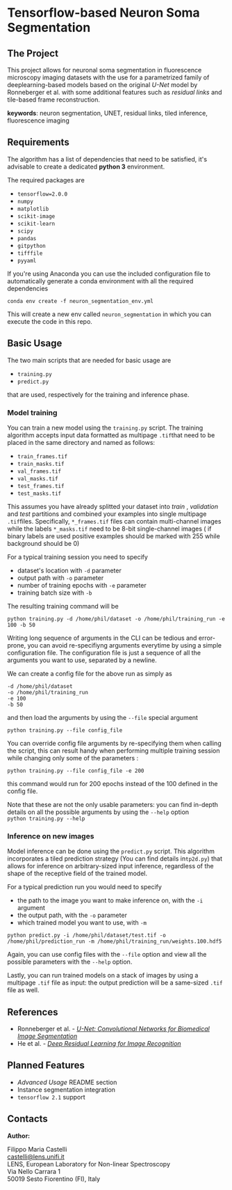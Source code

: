 ﻿# Tensorflow-based Neuron Soma Segmentation
## The Project
This project allows for neuronal soma segmentation in fluorescence microscopy imaging datasets with the use for a parametrized family of deeplearning-based models based on the original *U-Net* model by Ronneberger et al. with some additional features such as *residual links* and tile-based frame reconstruction.

**keywords**: neuron segmentation, UNET, residual links, tiled inference, fluorescence imaging

## Requirements
The algorithm has a list of dependencies that need to be satisfied, it's advisable to create a dedicated **python 3** environment.

The required packages are
- `tensorflow=2.0.0`
- `numpy`
- `matplotlib`
- `scikit-image`
- `scikit-learn`
- `scipy`
- `pandas`
- `gitpython`
- `tifffile`
- `pyyaml`

If you're using Anaconda you can use the included configuration file to automatically generate a  conda environment with all the required dependencies

`conda env create -f neuron_segmentation_env.yml`

This will create a new env called `neuron_segmentation` in which you can execute the code in this repo.

## Basic Usage
The two main scripts that are needed for basic usage are
- `training.py`
- `predict.py`

that are used, respectively for the training and inference phase.

### Model training
 You can train a new model using the `training.py` script.
 The training algorithm accepts input data formatted as multipage `.tif`that need to be placed in the same directory and named as follows:
 - `train_frames.tif`
 - `train_masks.tif`
 - `val_frames.tif`
 - `val_masks.tif`
 - `test_frames.tif`
 - `test_masks.tif`
 
  This assumes you have already splitted your dataset into *train* , *validation* and *test* partitions and combined your examples into single multipage `.tif`files.
  Specifically, `*_frames.tif` files can contain multi-channel images while the labels `*_masks.tif` need to be 8-bit single-channel images ( if binary labels are used positive examples should be marked with 255 while background should be 0)

For a typical training session you need to specify 
- dataset's location with `-d` parameter
- output path with `-o` parameter 
- number of training epochs with `-e` parameter
- training batch size with `-b`

 The resulting training command will be
 
`python training.py -d /home/phil/dataset -o /home/phil/training_run -e 100 -b 50`

Writing long sequence of arguments in the CLI can be tedious and error-prone, you can avoid re-specifiyng arguments everytime by using a simple configuration file.
The configuration file is just a sequence of all the arguments you want to use, separated by a newline.

We can create a config file for the above run as simply as
```
-d /home/phil/dataset
-o /home/phil/training_run
-e 100
-b 50
```
and then load the arguments by using the `--file` special argument

`python training.py --file config_file`

You can override config file arguments by re-specifying them when calling the script, this can result handy when performing multiple training session while changing only some of the parameters :  

`python training.py --file config_file -e 200`
  
this command would run for 200 epochs instead of the 100 defined in the config file. 


Note that these are not the only usable parameters: you can find in-depth details on all the possible arguments by using the `--help` option  
`python training.py --help`

### Inference on new images
Model inference can be done using the `predict.py` script.
This algorithm incorporates a tiled prediction strategy (You can find details in`tp2d.py`) that allows for inference on arbitrary-sized input inference, regardless of the shape of the receptive field of the trained model.

For a typical prediction run you would need to specify
- the path to the image you want to make inference on, with the `-i` argument
- the output path, with the `-o` parameter
- which trained model you want to use, with `-m`

`python predict.py -i /home/phil/dataset/test.tif -o /home/phil/prediction_run -m /home/phil/training_run/weights.100.hdf5`

Again, you can use config files with the `--file` option and view all the possible parameters with the `--help` option.

Lastly, you can run trained models on a stack of images by using a multipage `.tif` file as input: the output prediction will be a same-sized `.tif` file as well.

## References

 - Ronneberger et al. - [*U-Net: Convolutional Networks for Biomedical Image Segmentation*](https://arxiv.org/abs/1505.04597)
 - He et al. - [*Deep Residual Learning for Image Recognition*](https://arxiv.org/abs/1512.03385)

## Planned Features
- *Advanced Usage* README section
- Instance segmentation integration
- `tensorflow 2.1` support
## Contacts

**Author:**

Filippo Maria Castelli  
castelli@lens.unifi.it  
LENS, European Laboratory for Non-linear Spectroscopy  
Via Nello Carrara 1  
50019 Sesto Fiorentino (FI), Italy
